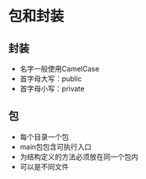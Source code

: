 # 包和封装

## 封装
* 名字一般使用CamelCase
* 首字母大写：public
* 首字母小写：private

## 包
* 每个目录一个包
* main包包含可执行入口
* 为结构定义的方法必须放在同一个包内
* 可以是不同文件

